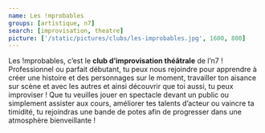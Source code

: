 ```yaml
---
name: Les !mprobables
groups: [artistique, n7]
search: [improvisation, theatre]
picture: ['/static/pictures/clubs/les-improbables.jpg', 1600, 800]
---
```

Les !mprobables, c’est le **club d’improvisation théâtrale** de l’n7 ! Professionnel ou parfait débutant, tu peux nous rejoindre pour apprendre à créer une histoire et des personnages sur le moment, travailler ton aisance sur scène et avec les autres et ainsi découvrir que toi aussi, tu peux improviser ! Que tu veuilles jouer en spectacle devant un public ou simplement assister aux cours, améliorer tes talents d’acteur ou vaincre ta timidité, tu rejoindras une bande de potes afin de progresser dans une atmosphère bienveillante !
